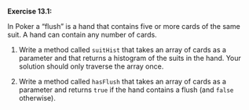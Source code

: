 **Exercise 13.1:**

In Poker a “flush” is a hand that contains five or more cards of the same suit.
A hand can contain any number of cards.




1.  Write a method called `suitHist` that takes an array of cards as a parameter and that returns a histogram of the suits in the hand.
Your solution should only traverse the array once.

1.  Write a method called `hasFlush` that takes an array of cards as a parameter and returns `true` if the hand contains a flush (and `false` otherwise).